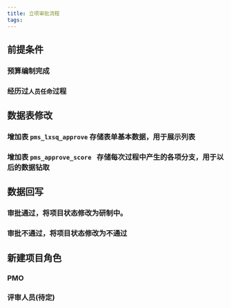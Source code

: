 ```yaml
---
title: 立项审批流程
tags:
---
```


## 前提条件
### 预算编制完成
### 经历过`人员任命`过程
## 数据表修改
### 增加表 `pms_lxsq_approve` 存储表单基本数据，用于展示列表
### 增加表 `pms_approve_score ` 存储每次过程中产生的各项分支，用于以后的数据钻取
## 数据回写
### 审批通过，将项目状态修改为研制中。
### 审批不通过，将项目状态修改为不通过
## 新建项目角色
### PMO
### 评审人员(待定)
